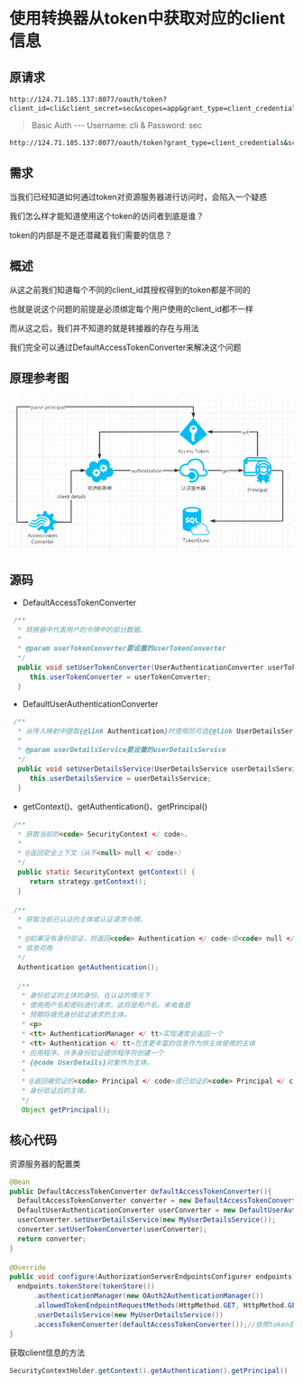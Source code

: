 # 使用转换器从token中获取对应的client信息

## 原请求

``` base
http://124.71.185.137:8077/oauth/token?client_id=cli&client_secret=sec&scopes=app&grant_type=client_credentials
```

> Basic Auth --- Username: cli & Password: sec

``` bash
http://124.71.185.137:8077/oauth/token?grant_type=client_credentials&scopes=app
```

## 需求

当我们已经知道如何通过token对资源服务器进行访问时，会陷入一个疑惑

我们怎么样才能知道使用这个token的访问者到底是谁？

token的内部是不是还潜藏着我们需要的信息？

## 概述

从这之前我们知道每个不同的client_id其授权得到的token都是不同的

也就是说这个问题的前提是必须绑定每个用户使用的client_id都不一样

而从这之后，我们并不知道的就是转接器的存在与用法

我们完全可以通过DefaultAccessTokenConverter来解决这个问题

## 原理参考图

![Screenshot](design.png)

## 源码

- DefaultAccessTokenConverter

``` java
 /**
  * 转换器中代表用户的令牌中的部分数据。
  *
  * @param userTokenConverter要设置的userTokenConverter
  */
  public void setUserTokenConverter(UserAuthenticationConverter userTokenConverter) {
     this.userTokenConverter = userTokenConverter;
  }
```

- DefaultUserAuthenticationConverter

``` java
 /**
  * 从传入映射中提取{@link Authentication}时使用的可选{@link UserDetailsService}。
  *
  * @param userDetailsService要设置的userDetailsService
  */
  public void setUserDetailsService(UserDetailsService userDetailsService) {
     this.userDetailsService = userDetailsService;
  }
```

- getContext()、getAuthentication()、getPrincipal()

``` java
 /**
  * 获取当前的<code> SecurityContext </ code>。
  *
  * @返回安全上下文（从不<null> null </ code>）
  */
  public static SecurityContext getContext() {
     return strategy.getContext();
  }
  
 /**
  * 获取当前已认证的主体或认证请求令牌。
  *
  * @如果没有身份验证，则返回<code> Authentication </ code>或<code> null </ code>
  * 信息可用
  */
  Authentication getAuthentication();
  
  /**
   * 身份验证的主体的身份。在认证的情况下
   * 使用用户名和密码进行请求，这将是用户名。来电者是
   * 预期将填充身份验证请求的主体。
   * <p>
   * <tt> AuthenticationManager </ tt>实现通常会返回一个
   * <tt> Authentication </ tt>包含更丰富的信息作为供主体使用的主体
   * 应用程序。许多身份验证提供程序将创建一个
   * {@code UserDetails}对象作为主体。
   *
   * @返回被验证的<code> Principal </ code>或已验证的<code> Principal </ code>
   * 身份验证后的主体。
   */
   Object getPrincipal();
```

## 核心代码

资源服务器的配置类

``` java
@Bean
public DefaultAccessTokenConverter defaultAccessTokenConverter(){
  DefaultAccessTokenConverter converter = new DefaultAccessTokenConverter();
  DefaultUserAuthenticationConverter userConverter = new DefaultUserAuthenticationConverter();
  userConverter.setUserDetailsService(new MyUserDetailsService());
  converter.setUserTokenConverter(userConverter);
  return converter;
}

@Override
public void configure(AuthorizationServerEndpointsConfigurer endpoints) {
  endpoints.tokenStore(tokenStore())
      .authenticationManager(new OAuth2AuthenticationManager())
      .allowedTokenEndpointRequestMethods(HttpMethod.GET, HttpMethod.GET)
      .userDetailsService(new MyUserDetailsService())
      .accessTokenConverter(defaultAccessTokenConverter());//依照token获取当前登录用户的信息
}
```

获取client信息的方法

``` java
SecurityContextHolder.getContext().getAuthentication().getPrincipal()
```
